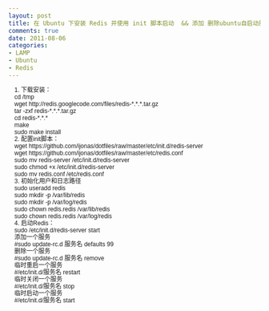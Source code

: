 ```yaml
---
layout: post
title: 在 Ubuntu 下安装 Redis 并使用 init 脚本启动  && 添加 删除ubuntu自启动服务
comments: true
date: 2011-08-06
categories:
- LAMP
- Ubuntu
- Redis
---
```


<pre style="margin-top: 0px; margin-right: 0px; margin-bottom: 0px; margin-left: 0px; padding-top: 0px; padding-right: 0px; padding-bottom: 0px; padding-left: 0px; font: normal normal normal 12px/normal Monaco, 'Courier New', 'DejaVu Sans Mono', 'Bitstream Vera Sans Mono', monospace;  font-family: 'Bitstream Vera Sans Mono', 'Courier New', monospace; "><span style="font-family: helvetica, arial, freesans, clean, sans-serif; line-height: 14px; white-space: normal;">

<div id="LC1" style="padding-top: 0px; padding-right: 0px; padding-bottom: 0px; padding-left: 1em;  margin: 0px;">1. 下载安装：</div>

<div id="LC2" style="padding-top: 0px; padding-right: 0px; padding-bottom: 0px; padding-left: 1em;  margin: 0px;"></div>

<div id="LC3" style="padding-top: 0px; padding-right: 0px; padding-bottom: 0px; padding-left: 1em;  margin: 0px;">cd /tmp</div>

<div id="LC4" style="padding-top: 0px; padding-right: 0px; padding-bottom: 0px; padding-left: 1em;  margin: 0px;">wget http://redis.googlecode.com/files/redis-*.*.*.tar.gz</div>

<div id="LC5" style="padding-top: 0px; padding-right: 0px; padding-bottom: 0px; padding-left: 1em;  margin: 0px;">tar -zxf redis-*.*.*.tar.gz</div>

<div id="LC6" style="padding-top: 0px; padding-right: 0px; padding-bottom: 0px; padding-left: 1em;  margin: 0px;">cd redis-*.*.*</div>

<div id="LC7" style="padding-top: 0px; padding-right: 0px; padding-bottom: 0px; padding-left: 1em;  margin: 0px;">make</div>

<div id="LC8" style="padding-top: 0px; padding-right: 0px; padding-bottom: 0px; padding-left: 1em;  margin: 0px;">sudo make install</div>

<div id="LC8" style="padding-top: 0px; padding-right: 0px; padding-bottom: 0px; padding-left: 1em;  margin: 0px;"></div>

<div id="LC9" style="padding-top: 0px; padding-right: 0px; padding-bottom: 0px; padding-left: 1em;  margin: 0px;">2. 配置init脚本：</div>

<div id="LC10" style="padding-top: 0px; padding-right: 0px; padding-bottom: 0px; padding-left: 1em;  margin: 0px;"></div>

<div id="LC11" style="padding-top: 0px; padding-right: 0px; padding-bottom: 0px; padding-left: 1em;  margin: 0px;">wget https://github.com/ijonas/dotfiles/raw/master/etc/init.d/redis-server</div>

<div id="LC12" style="padding-top: 0px; padding-right: 0px; padding-bottom: 0px; padding-left: 1em;  margin: 0px;">wget https://github.com/ijonas/dotfiles/raw/master/etc/redis.conf</div>

<div id="LC13" style="padding-top: 0px; padding-right: 0px; padding-bottom: 0px; padding-left: 1em;  margin: 0px;">sudo mv redis-server /etc/init.d/redis-server</div>

<div id="LC14" style="padding-top: 0px; padding-right: 0px; padding-bottom: 0px; padding-left: 1em;  margin: 0px;">sudo chmod +x /etc/init.d/redis-server</div>

<div id="LC15" style="padding-top: 0px; padding-right: 0px; padding-bottom: 0px; padding-left: 1em;  margin: 0px;">sudo mv redis.conf /etc/redis.conf</div>

<div id="LC15" style="padding-top: 0px; padding-right: 0px; padding-bottom: 0px; padding-left: 1em;  margin: 0px;"></div>

<div id="LC16" style="padding-top: 0px; padding-right: 0px; padding-bottom: 0px; padding-left: 1em;  margin: 0px;">3. 初始化用户和日志路径</div>

<div id="LC17" style="padding-top: 0px; padding-right: 0px; padding-bottom: 0px; padding-left: 1em;  margin: 0px;"></div>

<div id="LC18" style="padding-top: 0px; padding-right: 0px; padding-bottom: 0px; padding-left: 1em;  margin: 0px;">sudo useradd redis</div>

<div id="LC19" style="padding-top: 0px; padding-right: 0px; padding-bottom: 0px; padding-left: 1em;  margin: 0px;">sudo mkdir -p /var/lib/redis</div>

<div id="LC20" style="padding-top: 0px; padding-right: 0px; padding-bottom: 0px; padding-left: 1em;  margin: 0px;">sudo mkdir -p /var/log/redis</div>

<div id="LC21" style="padding-top: 0px; padding-right: 0px; padding-bottom: 0px; padding-left: 1em;  margin: 0px;">sudo chown redis.redis /var/lib/redis</div>

<div id="LC22" style="padding-top: 0px; padding-right: 0px; padding-bottom: 0px; padding-left: 1em;  margin: 0px;">sudo chown redis.redis /var/log/redis</div>

<div id="LC22" style="padding-top: 0px; padding-right: 0px; padding-bottom: 0px; padding-left: 1em;  margin: 0px;"></div>

<div id="LC23" style="padding-top: 0px; padding-right: 0px; padding-bottom: 0px; padding-left: 1em;  margin: 0px;">4. 启动Redis：</div>

<div id="LC24" style="padding-top: 0px; padding-right: 0px; padding-bottom: 0px; padding-left: 1em;  margin: 0px;"></div>

<div id="LC25" style="padding-top: 0px; padding-right: 0px; padding-bottom: 0px; padding-left: 1em;  margin: 0px;">sudo /etc/init.d/redis-server start</div>

<div id="LC25" style="padding-top: 0px; padding-right: 0px; padding-bottom: 0px; padding-left: 1em;  margin: 0px;"></div>

</span></pre>
<pre style="margin-top: 0px; margin-right: 0px; margin-bottom: 0px; margin-left: 0px; padding-top: 0px; padding-right: 0px; padding-bottom: 0px; padding-left: 0px; font: normal normal normal 12px/normal Monaco, 'Courier New', 'DejaVu Sans Mono', 'Bitstream Vera Sans Mono', monospace;  font-family: 'Bitstream Vera Sans Mono', 'Courier New', monospace; ">
<span style="font-family: helvetica, arial, freesans, clean, sans-serif; line-height: 14px; white-space: normal;">

<div id="LC1" style="padding-top: 0px; padding-right: 0px; padding-bottom: 0px; padding-left: 1em;  margin: 0px;">添加一个服务</div>

<div id="LC2" style="padding-top: 0px; padding-right: 0px; padding-bottom: 0px; padding-left: 1em;  margin: 0px;">#sudo update-rc.d 服务名 defaults 99</div>

<div id="LC4" style="padding-top: 0px; padding-right: 0px; padding-bottom: 0px; padding-left: 1em;  margin: 0px;">删除一个服务</div>

<div id="LC5" style="padding-top: 0px; padding-right: 0px; padding-bottom: 0px; padding-left: 1em;  margin: 0px;">#sudo update-rc.d 服务名 remove</div>

<div id="LC7" style="padding-top: 0px; padding-right: 0px; padding-bottom: 0px; padding-left: 1em;  margin: 0px;">临时重启一个服务</div>

<div id="LC8" style="padding-top: 0px; padding-right: 0px; padding-bottom: 0px; padding-left: 1em;  margin: 0px;">#/etc/init.d/服务名 restart</div>

<div id="LC10" style="padding-top: 0px; padding-right: 0px; padding-bottom: 0px; padding-left: 1em;  margin: 0px;">临时关闭一个服务</div>

<div id="LC11" style="padding-top: 0px; padding-right: 0px; padding-bottom: 0px; padding-left: 1em;  margin: 0px;">#/etc/init.d/服务名 stop</div>

<div id="LC13" style="padding-top: 0px; padding-right: 0px; padding-bottom: 0px; padding-left: 1em;  margin: 0px;">临时启动一个服务</div>

<div id="LC14" style="padding-top: 0px; padding-right: 0px; padding-bottom: 0px; padding-left: 1em;  margin: 0px;">#/etc/init.d/服务名 start</div>

</span>
</pre>				
